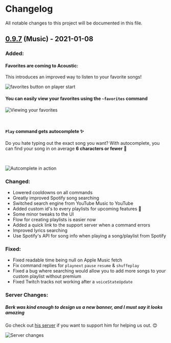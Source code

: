 # Changelog
All notable changes to this project will be documented in this file.
## [0.9.7](https://docs.acoustic.to/blog/2022/01/08/january-update) (Music) - 2021-01-08
### Added:

#### Favorites are coming to Acoustic:

This introduces an improved way to listen to your favorite songs!

![favorites button on player start](https://cdn.jevestobs.dev/1641678626.png)

#### You can easily view your favorites using the `~favorites` command

![Viewing your favorites](https://cdn.jevestobs.dev/1641679616.png)

<br />

#### `Play` command gets **autocomplete** ✨

Do you hate typing out the exact song you want? With autocomplete, you can find your song in on average **6 characters or fewer** 🤯

<br />

![Autcomplete in action](https://cdn.jevestobs.dev/1641680364.png)

### Changed:

- Lowered cooldowns on all commands
- Greatly improved Spotify song searching
- Switched search engine from YouTube Music to YouTube
- Added custom id's to every playlists for upcoming features 👀
- Some minor tweaks to the UI
- Flow for creating playlists is easier now
- Added a quick link to the support server when a command errors
- Improved lyrics searching
- Use Spotify's API for song info when playing a song/playlist from Spotify

### Fixed:

- Fixed readable time being null on Apple Music fetch
- Fix command replies for `playnext` `pause` `resume` & `shuffeplay`
- Fixed a bug where searching would allow you to add more songs to your custom playlist without premium
- Fixed Twitch tracks not working after a `voiceStateUpdate`

### Server Changes:

##### Berk was kind enough to design us a new banner, and I must say it looks amazing

Go check out [his server](https://discord.gg/sharecodes) if you want to support him for helping us out. 😊

![Server changes](https://cdn.discordapp.com/attachments/832707005780459551/929196376393408512/Acoustic_banner_1_3.png)
